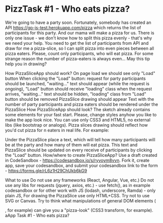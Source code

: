 # PizzTask #1 - Who eats pizza?


We're going to have a party soon. Fortunately, somebody has created an API https://gp-js-test.herokuapp.com/pizza which returns the list of participants for this party. And our mama will make a pizza for us. There is only one issue - we don't know how to split this pizza evenly - that's why we need your help. 
You need to get the list of participants from API and draw for me a pizza-slice, so I can split pizza into even pieces between all pizza eaters. Please, count only participants, who will eat pizza. For some strange reason the number of pizza-eaters is always even... May this tip help you in drawing?

  
How PizzaSliceApp should work?
On page load we should see only "Load" button
When clicking the "Load" button:
request for party participants should be launched, "waiting..." text should appear (while the request is ongoing), "Load" button should receive "loading" class 
when the request arrives, "waiting..." text should be hidden, "loading" class from "Load" button should be removed
PizzaSlice drawing should appear
Text with the number of party participants and pizza eaters should be rendered under the PizzaSlice
How PizzaSliceApp should look?
The sketch already contains some elements for your fast start. Please, change styles anyhow you like to make the app look nice. You can use only CSS3 and HTML5, no external libs (like bootstrap or analogs). 
Pizza slices drawing should reflect how you'd cut pizza for n eaters in real life. For example:

  
Under the PizzaSlice place a text, which will tell how many participants will be at the party and how many of them will eat pizza. This text and PizzaSlice should be updated on every receive of participants by clicking the "Load" button. 
How/where to create PizzaSliceApp?
Use a draft created in CodeSandbox - https://codesandbox.io/s/ryvoym8vvn. Fork it, create app, save your codesandbox, and submit your codesandbox link to the form - https://forms.gle/rL6z1H29ChUkb6kG9

  
What to use
Do not use any frameworks (React, Angular, Vue, etc.)
Do not use any libs for requests (jquery, axios, etc.) - use fetch(), as in example codesandbox or for other work with JS (lodash, underscore, Ramda) - only plain JS, 
For drawing the PizzaSlice use only HTML+CSS. Try not to use SVG or Canvas. Try to think what manipulations of general DOM elements (<div>, for example) can give you a "pizza-look" (CSS3 transform, for example).
aApp
Task #1 - Who eats pizza?
